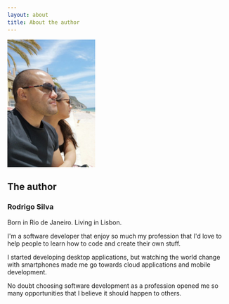 ```yaml
---
layout: about
title: About the author
---
```

<div class="about">
<div class="photo-container">
<img src="/assets/img/photo.jpg" class="photo" alt="author's photo" title="Author's photo looking at the beach in Sesimbra, Portugal" width="200">
</div>
<div class="about-content">
<h2>The author</h2>  
<h3>Rodrigo Silva</h3>

<p>Born in Rio de Janeiro. Living in Lisbon.</p>

<p>I'm a software developer that enjoy so much my profession that I'd love to help people to learn how to code and create their own stuff.</p>  

<p>I started developing desktop applications, but watching the world change with smartphones made me go towards cloud applications and mobile development.</p>  

<p>No doubt choosing software development as a profession opened me so many opportunities that I believe it should happen to others.</p>   
</div>
</div>
